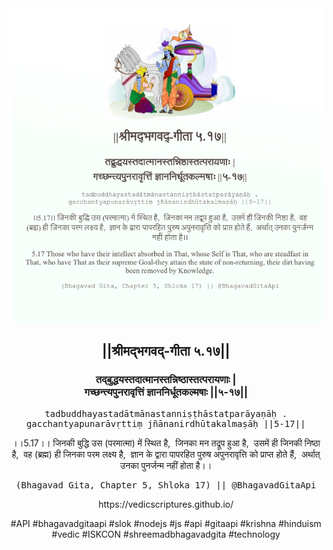 <img src="../../asset/BG_5_17.png"/>
<center><h2>||श्रीमद्‍भगवद्‍-गीता ५.१७||</h2>
<h3>तद्बुद्धयस्तदात्मानस्तन्निष्ठास्तत्परायणाः |<br/>गच्छन्त्यपुनरावृत्तिं ज्ञाननिर्धूतकल्मषाः ||५-१७||</h3>
<pre>tadbuddhayastadātmānastanniṣṭhāstatparāyaṇāḥ .<br/>gacchantyapunarāvṛttiṃ jñānanirdhūtakalmaṣāḥ ||5-17||</pre>
<p>।।5.17।। जिनकी बुद्धि उस (परमात्मा) में स्थित है,  जिनका मन तद्रूप हुआ है,  उसमें ही जिनकी निष्ठा है,  वह (ब्रह्म) ही जिनका परम लक्ष्य है,  ज्ञान के द्वारा पापरहित पुरुष अपुनरावृत्ति को प्राप्त होते हैं,  अर्थात् उनका पुनर्जन्म नहीं होता है।।</p>
<pre>(Bhagavad Gita, Chapter 5, Shloka 17) || @BhagavadGitaApi</pre><p>https://vedicscriptures.github.io/</p><p>#API #bhagavadgitaapi #slok #nodejs #js #api #gitaapi #krishna #hinduism #vedic #ISKCON #shreemadbhagavadgita #technology</p></center>